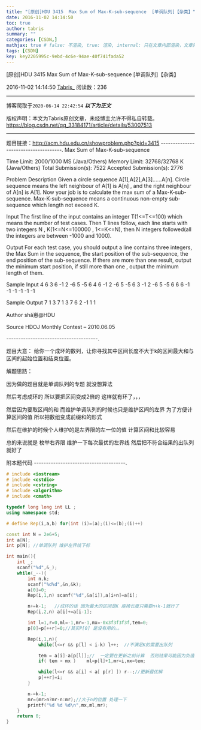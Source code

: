 ```yaml
---
title: "[原创]HDU 3415  Max Sum of Max-K-sub-sequence  [单调队列]【杂类】"
date: 2016-11-02 14:14:50
toc: true
author: tabris
summary: ""
categories: [CSDN,]
mathjax: true # false: 不渲染, true: 渲染, internal: 只在文章内部渲染，文章列表中不渲染
tags: [CSDN]
key: key2205995c-9ebd-4c6e-94ae-40f741fada52
---
```


[原创]HDU 3415  Max Sum of Max-K-sub-sequence  [单调队列]【杂类】

2016-11-02 14:14:50  [Tabris_](https://me.csdn.net/qq_33184171) 阅读数：236

---

博客爬取于`2020-06-14 22:42:54`
***以下为正文***

版权声明：本文为Tabris原创文章，未经博主允许不得私自转载。
https://blog.csdn.net/qq_33184171/article/details/53007513

<!-- more -->

---

题目链接：http://acm.hdu.edu.cn/showproblem.php?pid=3415
-------------------------------------.
Max Sum of Max-K-sub-sequence

Time Limit: 2000/1000 MS (Java/Others)    Memory Limit: 32768/32768 K (Java/Others)
Total Submission(s): 7522    Accepted Submission(s): 2776


Problem Description
Given a circle sequence A[1],A[2],A[3]......A[n]. Circle sequence means the left neighbour of A[1] is A[n] , and the right neighbour of A[n] is A[1].
Now your job is to calculate the max sum of a Max-K-sub-sequence. Max-K-sub-sequence means a continuous non-empty sub-sequence which length not exceed K.


Input
The first line of the input contains an integer T(1<=T<=100) which means the number of test cases.
Then T lines follow, each line starts with two integers N , K(1<=N<=100000 , 1<=K<=N), then N integers followed(all the integers are between -1000 and 1000).


Output
For each test case, you should output a line contains three integers, the Max Sum in the sequence, the start position of the sub-sequence, the end position of the sub-sequence. If there are more than one result, output the minimum start position, if still more than one , output the minimum length of them.


Sample Input
4
6 3
6 -1 2 -6 5 -5
6 4
6 -1 2 -6 5 -5
6 3
-1 2 -6 5 -5 6
6 6
-1 -1 -1 -1 -1 -1


Sample Output
7 1 3
7 1 3
7 6 2
-1 1 1


Author
shǎ崽@HDU


Source
HDOJ Monthly Contest – 2010.06.05


--------------------------------------.

题目大意：
给你一个成环的数列，让你寻找其中区间长度不大于k的区间最大和与 区间的起始位置和结束位置。

解题思路：

因为做的题目就是单调队列的专题  就没想算法

然后考虑成环的  所以要把区间变成2倍的 这样就有环了，，，

然后因为要取区间的和 而维护单调队列的时候也只是维护区间的左界  为了方便计算区间的值 所以把数组变成前缀和的形式

然后在维护的时候个人维护的是左界限的左一位的值 计算区间和比较容易

总的来说就是
枚举右界限  维护一下每次最优的左界线  然后把不符合结果的出队列就好了

附本题代码
--------------------------------------.
```C++
# include <iostream>
# include <cstdio>
# include <cstring>
# include <algorithm>
# include <cmath>

typedef long long int LL ;
using namespace std;

# define Rep(i,a,b) for(int (i)=(a);(i)<=(b);(i)++)

const int N = 2e6+5;
int a[N];
int p[N]; //单调队列 维护左界线下标

int main(){
    int _;
    scanf("%d",&_);
    while(_--){
        int n,k;
        scanf("%d%d",&n,&k);
        a[0]=0;
        Rep(i,1,n) scanf("%d",&a[i]),a[i+n]=a[i];

        n+=k-1;   //成环的话 因为最大的区间是K 座椅长度只需要n+k-1就行了
        Rep(i,2,n) a[i]+=a[i-1];

        int l=1,r=0,ml=-1,mr=-1,mx=-0x3f3f3f3f,tem=0;
        p[0]=p[++r]=0;//其实P[0] 是没有用的。。

        Rep(i,1,n){
            while(l<=r && p[l] < i-k) l++;  //不满足K的需要出队列

            tem = a[i]-a[p[l]];//  一定要在更新之前计算  否则结果可能因为负值出现错误
            if( tem > mx )    ml=p[l]+1,mr=i,mx=tem;

            while(l<=r && a[i] < a[ p[r] ]) r--;//更新最优解
            p[++r]=i;
        }

        n-=k-1;
        mr=(mr>n?mr-n:mr);//大于n的位置 处理一下
        printf("%d %d %d\n",mx,ml,mr);
    }
    return 0;
}

```
